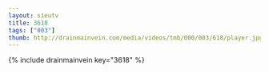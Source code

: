 ```yaml
--- 
layout: sieutv
title: 3618
tags: ["003"]
thumb: http://drainmainvein.com/media/videos/tmb/000/003/618/player.jpg
---
```

{% include drainmainvein key="3618" %} 
